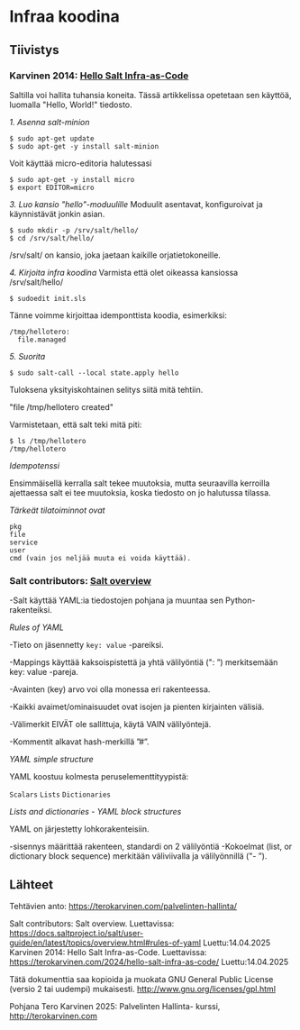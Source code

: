 # Infraa koodina

## Tiivistys

### Karvinen 2014: [Hello Salt Infra-as-Code](https://terokarvinen.com/2024/hello-salt-infra-as-code/)

Saltilla voi hallita tuhansia koneita. Tässä artikkelissa opetetaan sen käyttöä, luomalla "Hello, World!" tiedosto.

*1. Asenna salt-minion*
  ```
$ sudo apt-get update
$ sudo apt-get -y install salt-minion
```
Voit käyttää micro-editoria halutessasi
```
$ sudo apt-get -y install micro
$ export EDITOR=micro
```
*3. Luo kansio "hello"-moduulille*
Moduulit asentavat, konfiguroivat ja käynnistävät jonkin asian.
```
$ sudo mkdir -p /srv/salt/hello/
$ cd /srv/salt/hello/
```
/srv/salt/ on kansio, joka jaetaan kaikille orjatietokoneille.

*4. Kirjoita infra koodina*
Varmista että olet oikeassa kansiossa /srv/salt/hello/
```
$ sudoedit init.sls
```
Tänne voimme kirjoittaa idemponttista koodia, esimerkiksi:
```
/tmp/hellotero:
  file.managed
```
*5. Suorita*
```
$ sudo salt-call --local state.apply hello
```
Tuloksena yksityiskohtainen selitys siitä mitä tehtiin.

"file /tmp/hellotero created"

Varmistetaan, että salt teki mitä piti:
```
$ ls /tmp/hellotero
/tmp/hellotero
```

*Idempotenssi*

Ensimmäisellä kerralla salt tekee muutoksia, mutta seuraavilla kerroilla ajettaessa salt ei tee muutoksia, koska tiedosto on jo halutussa tilassa.

*Tärkeät tilatoiminnot ovat*

    pkg
    file
    service
    user
    cmd (vain jos neljää muuta ei voida käyttää).

### Salt contributors: [Salt overview](https://docs.saltproject.io/salt/user-guide/en/latest/topics/overview.html#rules-of-yaml)
   
   -Salt käyttää YAML:ia tiedostojen pohjana ja muuntaa sen Python-rakenteiksi.

*Rules of YAML*

  -Tieto on jäsennetty ```key: value``` -pareiksi.

  -Mappings käyttää kaksoispistettä ja yhtä välilyöntiä (": ”) merkitsemään key: value -pareja.

  -Avainten (key) arvo voi olla monessa eri rakenteessa.

  -Kaikki avaimet/ominaisuudet ovat isojen ja pienten kirjainten välisiä.

  -Välimerkit EIVÄT ole sallittuja, käytä VAIN välilyöntejä.

  -Kommentit alkavat hash-merkillä ”#”.

*YAML simple structure*

YAML koostuu kolmesta peruselementtityypistä:

```Scalars```
```Lists```
```Dictionaries```

*Lists and dictionaries - YAML block structures*

YAML on järjestetty lohkorakenteisiin.

-sisennys määrittää rakenteen, standardi on 2 välilyöntiä
-Kokoelmat (list, or dictionary block sequence) merkitään väliviivalla ja välilyönnillä ("- ”).


## Lähteet
Tehtävien anto: https://terokarvinen.com/palvelinten-hallinta/

Salt contributors: Salt overview. Luettavissa: https://docs.saltproject.io/salt/user-guide/en/latest/topics/overview.html#rules-of-yaml Luettu:14.04.2025
Karvinen 2014: Hello Salt Infra-as-Code. Luettavissa: https://terokarvinen.com/2024/hello-salt-infra-as-code/ Luettu:14.04.2025


Tätä dokumenttia saa kopioida ja muokata GNU General Public License (versio 2 tai uudempi) mukaisesti. http://www.gnu.org/licenses/gpl.html

Pohjana Tero Karvinen 2025: Palvelinten Hallinta- kurssi, http://terokarvinen.com

